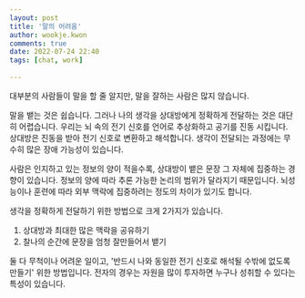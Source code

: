 ```yaml
---  
layout: post  
title: '말의 어려움'  
author: wookje.kwon  
comments: true  
date: 2022-07-24 22:40  
tags: [chat, work]  
  
---  
```


대부분의 사람들이 말을 할 줄 알지만, 말을 잘하는 사람은 많지 않습니다.  

말을 뱉는 것은 쉽습니다. 그러나 나의 생각을 상대방에게 정확하게 전달하는 것은 대단히 어렵습니다. 우리는 뇌 속의 전기 신호를 언어로 추상화하고 공기를 진동 시킵니다. 상대방은 진동을 받아 전기 신호로 변환하고 해석합니다. 생각이 전달되는 과정에는 무수히 많은 장애 가능성이 있습니다.  

사람은 인지하고 있는 정보의 양이 적을수록, 상대방이 뱉은 문장 그 자체에 집중하는 경향이 있습니다. 정보의 양에 따라 추론 가능한 논리의 범위가 달라지기 때문입니다. 뇌성능이나 훈련에 따라 외부 맥락에 집중하려는 정도의 차이가 있기도 합니다.  

생각을 정확하게 전달하기 위한 방법으로 크게 2가지가 있습니다.  

1. 상대방과 최대한 많은 맥락을 공유하기  
2. 찰나의 순간에 문장을 엄청 잘만들어서 뱉기  

둘 다 무척이나 어려운 일이고, '반드시 나와 동일한 전기 신호로 해석될 수밖에 없도록 만들기' 위한 방법입니다. 전자의 경우는 자원을 많이 투자하면 누구나 성취할 수 있다는 특성이 있습니다.  
